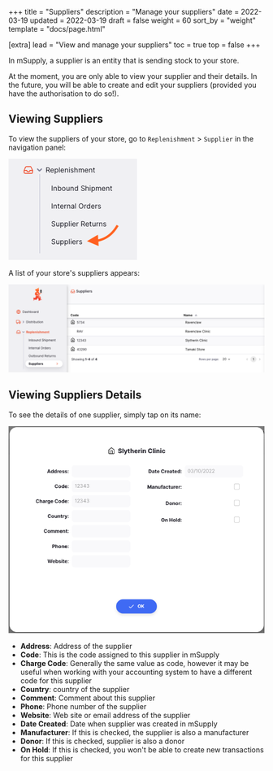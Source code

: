 +++
title = "Suppliers"
description = "Manage your suppliers"
date = 2022-03-19
updated = 2022-03-19
draft = false
weight = 60
sort_by = "weight"
template = "docs/page.html"

[extra]
lead = "View and manage your suppliers"
toc = true
top = false
+++

In mSupply, a supplier is an entity that is sending stock to your store.

<div class="omsupdate">
At the moment, you are only able to view your supplier and their details. In the future, you will be able to create and edit your suppliers (provided you have the authorisation to do so!). 
</div>

## Viewing Suppliers

To view the suppliers of your store, go to `Replenishment` > `Supplier` in the navigation panel:

![Suppliers Nav](images/sup_gotosup.png)

A list of your store's suppliers appears:

![Suppliers List](images/sup_suplist.png)

## Viewing Suppliers Details

To see the details of one supplier, simply tap on its name:

![Supplier Details](images/sup_supdetails.png)

- **Address**: Address of the supplier
- **Code**: This is the code assigned to this supplier in mSupply
- **Charge Code**: Generally the same value as code, however it may be useful when working with your accounting system to have a different code for this supplier
- **Country**: country of the supplier
- **Comment**: Comment about this supplier
- **Phone**: Phone number of the supplier
- **Website**: Web site or email address of the supplier
- **Date Created**: Date when supplier was created in mSupply
- **Manufacturer**: If this is checked, the supplier is also a manufacturer
- **Donor**: If this is checked, supplier is also a donor
- **On Hold**: If this is checked, you won't be able to create new transactions for this supplier
